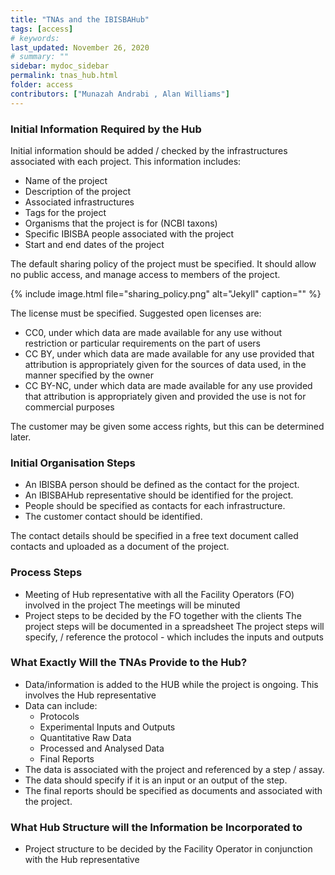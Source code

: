 ```yaml
---
title: "TNAs and the IBISBAHub"
tags: [access]
# keywords:
last_updated: November 26, 2020
# summary: ""
sidebar: mydoc_sidebar
permalink: tnas_hub.html
folder: access
contributors: ["Munazah Andrabi , Alan Williams"]
---
```




### Initial Information Required by the Hub

Initial information should be added / checked by the infrastructures associated with each project. This information includes:

 * Name of the project 
 * Description of the project 
 * Associated infrastructures 
 * Tags for the project 
 * Organisms that the project is for (NCBI taxons) 
 * Specific IBISBA people associated with the project
 * Start and end dates of the project

The default sharing policy of the project must be specified. It should allow no public access, and manage access to members of the project.

 {% include image.html file="sharing_policy.png" alt="Jekyll" caption="" %}
 
The license must be specified. Suggested open licenses are:
* CC0, under which data are made available for any use without restriction or particular requirements on the part of users
* CC BY, under which data are made available for any use provided that attribution is appropriately given for the sources of data used, in the manner specified by the owner
* CC BY-NC, under which data are made available for any use provided that attribution is appropriately given and provided the use is not for commercial purposes

The customer may be given some access rights, but this can be determined later.

### Initial Organisation Steps

* An IBISBA person should be defined as the contact for the project.
* An IBISBAHub representative should be identified for the project.
* People should be specified as contacts for each infrastructure.
* The customer contact should be identified.

The contact details should be specified in a free text document called contacts and uploaded as a document of the project.

### Process Steps

* Meeting of Hub representative with all the Facility Operators (FO) involved in the project
  The meetings will be minuted
* Project steps to be decided by the FO together with the clients
  The project steps will be documented in a spreadsheet
  The project steps will specify, / reference the protocol - which includes the inputs and outputs

### What Exactly Will the TNAs Provide to the Hub? 
* Data/information is added to the HUB while the project is ongoing. This involves the Hub representative
* Data can include:
   * Protocols
   * Experimental Inputs and Outputs
   * Quantitative Raw Data
   * Processed and Analysed Data
   * Final Reports
* The data is associated with the project and referenced by a step / assay.
* The data should specify if it is an input or an output of the step.
* The final reports should be specified as documents and associated with the project.

### What Hub Structure will the Information be Incorporated to 
* Project structure to be decided by the Facility Operator in conjunction with the Hub representative
